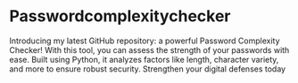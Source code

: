 # Passwordcomplexitychecker
Introducing my latest GitHub repository: a powerful Password Complexity Checker! With this tool, you can assess the strength of your passwords with ease. Built using Python, it analyzes factors like length, character variety, and more to ensure robust security. Strengthen your digital defenses today
